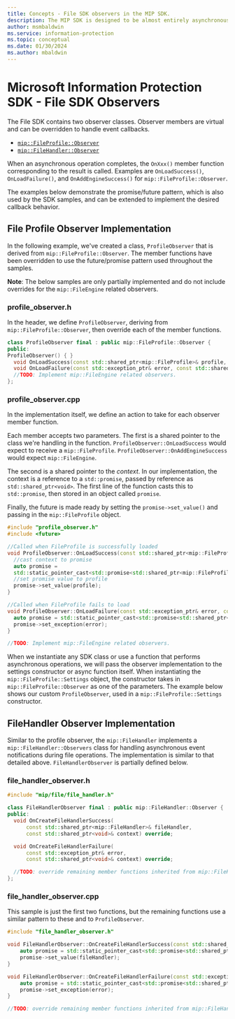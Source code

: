 ```yaml
---
title: Concepts - File SDK observers in the MIP SDK.
description: The MIP SDK is designed to be almost entirely asynchronous. This article will help you understand how File SDK observers are implemented and used for asynchronicity.
author: msmbaldwin
ms.service: information-protection
ms.topic: conceptual
ms.date: 01/30/2024
ms.author: mbaldwin
---
```


# Microsoft Information Protection SDK - File SDK Observers

The File SDK contains two observer classes. Observer members are virtual and can be overridden to handle event callbacks.

- [`mip::FileProfile::Observer`](https://microsoftdocs.github.io/mip-sdk-docs/cpp/classFileProfile_1_1Observer.html)
- [`mip::FileHandler::Observer`](https://microsoftdocs.github.io/mip-sdk-docs/cpp/classFileHandler_1_1Observer.html)

When an asynchronous operation completes, the `OnXxx()` member function corresponding to the result is called. Examples are `OnLoadSuccess()`, `OnLoadFailure()`, and `OnAddEngineSuccess()` for `mip::FileProfile::Observer`.

The examples below demonstrate the promise/future pattern, which is also used by the SDK samples, and can be extended to implement the desired callback behavior. 

## File Profile Observer Implementation

In the following example, we've created a class, `ProfileObserver` that is derived from `mip::FileProfile::Observer`. The member functions have been overridden to use the future/promise pattern used throughout the samples.

**Note**: The below samples are only partially implemented and do not include overrides for the `mip::FileEngine` related observers.

### profile_observer.h

In the header, we define `ProfileObserver`, deriving from `mip::FileProfile::Observer`, then override each of the member functions.

```cpp
class ProfileObserver final : public mip::FileProfile::Observer {
public:
ProfileObserver() { }
  void OnLoadSuccess(const std::shared_ptr<mip::FileProfile>& profile, const std::shared_ptr<void>& context) override;
  void OnLoadFailure(const std::exception_ptr& error, const std::shared_ptr<void>& context) override;
  //TODO: Implement mip::FileEngine related observers.
};
```

### profile_observer.cpp

In the implementation itself, we define an action to take for each observer member function.

Each member accepts two parameters. The first is a shared pointer to the class we're handling in the function. `ProfileObserver::OnLoadSuccess` would expect to receive a `mip::FileProfile`. `ProfileObserver::OnAddEngineSuccess` would expect `mip::FileEngine`.

The second is a shared pointer to the *context*. In our implementation, the context is a reference to a `std::promise`, passed by reference as `std::shared_ptr<void>`. The first line of the function casts this to `std::promise`, then stored in an object called `promise`.

Finally, the future is made ready by setting the `promise->set_value()` and passing in the `mip::FileProfile` object.

```cpp
#include "profile_observer.h"
#include <future>

//Called when FileProfile is successfully loaded
void ProfileObserver::OnLoadSuccess(const std::shared_ptr<mip::FileProfile>& profile, const std::shared_ptr<void>& context) {
  //cast context to promise
  auto promise = 
  std::static_pointer_cast<std::promise<std::shared_ptr<mip::FileProfile>>>(context);
  //set promise value to profile
  promise->set_value(profile);
}

//Called when FileProfile fails to load
void ProfileObserver::OnLoadFailure(const std::exception_ptr& error, const std::shared_ptr<void>& context) {
  auto promise = std::static_pointer_cast<std::promise<std::shared_ptr<mip::FileProfile>>>(context);
  promise->set_exception(error);
}

//TODO: Implement mip::FileEngine related observers.
```

When we instantiate any SDK class or use a function that performs asynchronous operations, we will pass the observer implementation to the settings constructor or async function itself. When instantiating the `mip::FileProfile::Settings` object, the constructor takes in `mip::FileProfile::Observer` as one of the parameters. The example below shows our custom `ProfileObserver`, used in a  `mip::FileProfile::Settings` constructor.

## FileHandler Observer Implementation

Similar to the profile observer, the `mip::FileHandler` implements a `mip::FileHandler::Observers` class for handling asynchronous event notifications during file operations. The implementation is similar to that detailed above. `FileHandlerObserver` is partially defined below. 

### file_handler_observer.h

```cpp
#include "mip/file/file_handler.h"

class FileHandlerObserver final : public mip::FileHandler::Observer {
public:
  void OnCreateFileHandlerSuccess(
      const std::shared_ptr<mip::FileHandler>& fileHandler,
      const std::shared_ptr<void>& context) override;

  void OnCreateFileHandlerFailure(
      const std::exception_ptr& error,
      const std::shared_ptr<void>& context) override;

  //TODO: override remaining member functions inherited from mip::FileHandler::Observer
};
```

### file_handler_observer.cpp

This sample is just the first two functions, but the remaining functions use a similar pattern to these and to `ProfileObserver`.

```cpp
#include "file_handler_observer.h"

void FileHandlerObserver::OnCreateFileHandlerSuccess(const std::shared_ptr<mip::FileHandler>& fileHandler, const std::shared_ptr<void>& context) {
    auto promise = std::static_pointer_cast<std::promise<std::shared_ptr<mip::FileHandler>>>(context);
    promise->set_value(fileHandler);
}

void FileHandlerObserver::OnCreateFileHandlerFailure(const std::exception_ptr& error, const std::shared_ptr<void>& context) {
    auto promise = std::static_pointer_cast<std::promise<std::shared_ptr<mip::FileHandler>>>(context);
    promise->set_exception(error);
}

//TODO: override remaining member functions inherited from mip::FileHandler::Observer
```

